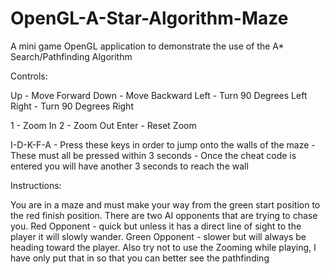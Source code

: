 # OpenGL-A-Star-Algorithm-Maze
A mini game OpenGL application to demonstrate the use of the A* Search/Pathfinding Algorithm

Controls:

Up - Move Forward
Down - Move Backward
Left - Turn 90 Degrees Left
Right - Turn 90 Degrees Right

1 - Zoom In
2 - Zoom Out
Enter - Reset Zoom

I-D-K-F-A - Press these keys in order to jump onto the walls of the maze
          - These must all be pressed within 3 seconds
          - Once the cheat code is entered you will have another 3 seconds to reach the wall

Instructions:

You are in a maze and must make your way from the green start position to the red finish position.
There are two AI opponents that are trying to chase you.
Red Opponent - quick but unless it has a direct line of sight to the player it will slowly wander.
Green Opponent - slower but will always be heading toward the player.
Also try not to use the Zooming while playing, I have only put that in so that you can better see the pathfinding
